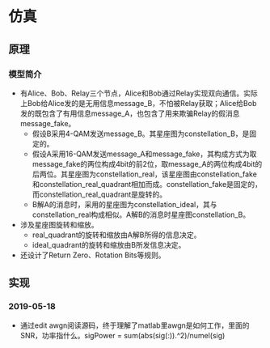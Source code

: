 # 仿真

## 原理

### 模型简介

* 有Alice、Bob、Relay三个节点，Alice和Bob通过Relay实现双向通信。实际上Bob给Alice发的是无用信息message_B，不怕被Relay获取；Alice给Bob发的既包含了有用信息message_A，也包含了用来欺骗Relay的假消息message_fake。
  * 假设B采用4-QAM发送message_B。其星座图为constellation_B，是固定的。
  * 假设A采用16-QAM发送message_A和message_fake，其构成方式为取message_fake的两位构成4bit的前2位，取message_A的两位构成4bit的后两位。其星座图为constellation_real，该星座图由constellation_fake和constellation_real_quadrant相加而成。constellation_fake是固定的，而constellation_real_quadrant是旋转的。
  * B解A的消息时，采用的星座图为constellation_ideal，其与constellation_real构成相似。A解B的消息时星座图constellation_B。
* 涉及星座图旋转和缩放。
  * real_quadrant的旋转和缩放由A解B所得的信息决定。
  * ideal_quadrant的旋转和缩放由B所发信息决定。
* 还设计了Return Zero、Rotation Bits等规则。

## 实现

### 2019-05-18
* 通过edit awgn阅读源码，终于理解了matlab里awgn是如何工作，里面的SNR，功率指什么。sigPower = sum(abs(sig(:)).^2)/numel(sig)